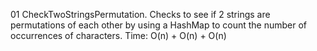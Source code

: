 01 CheckTwoStringsPermutation. Checks to see if 2 strings are permutations of each other by using a HashMap to count the number of occurrences of characters.
Time: O(n) + O(n) + O(n)